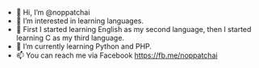 - 👋 Hi, I’m @noppatchai
- 👀 I’m interested in learning languages.
- 💬 First I started learning English as my second language, then I started learning C as my third language.
- 🌱 I’m currently learning Python and PHP.
- 📫 You can reach me via Facebook https://fb.me/noppatchai

<!---
noppatchai/noppatchai is a ✨ special ✨ repository because its `README.md` (this file) appears on your GitHub profile.
You can click the Preview link to take a look at your changes.
--->
